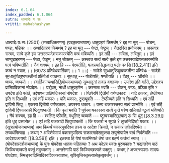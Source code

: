 ```yaml
---
index: 6.1.64
index_padded: 6.1.064
sutra: धात्वादेः षः सः
vritti: mahabhashyam

---
```

 धात्वादेः षः सः (2501) (सत्वाधिकरणम्) (पदकृत्यभाष्यम्) धातुग्रहणं किमर्थम् ? इह मा भूत् --- षोडन्, षण्डः, षडिकः ।। अथादिग्रहणं किमर्थम् ? इह मा भूत् --- पेष्टा, पेष्टुम् । नैतदस्ति प्रयोजनम् । अस्त्वत्र सत्वम्, सत्वे कृते इण उत्तरस्यादेशसकारस्येति षत्वं भविष्यति । इदं तर्हि --- लषिता, लषितुम् ।। इदं चाप्युदाहरणम् --- षेष्टा, पेष्टुम् । ननु चोक्तम् --- अस्त्वत्र सत्वं सत्वे कृते इण उत्तरस्यादेशसकारस्येति षत्वं भविष्यतीति । नैवं शक्यम् । इह हि --- पेक्ष्यतीति, षत्वस्यासिद्धत्वात् षढोः कः सि [[8.2.41]] इति कत्वं न स्यात् ।। (6073 प्रतिषेधवार्तिकम् ।। 1 ।।) - सादेशे सुब्धातुष्ठिवुष्वष्कतीनां प्रतिषेधः - सादेशे सुब्धातुष्ठिवुष्वष्कतीनां प्रतिषेधो वक्तव्यः । सुब्धातु --- षोडीयति, षण्डीयति ।। ष्ठिवु --- ष्ठीवति ।। ष्वष्क, ष्वष्कते ।। (वार्तिकान्यथासिद्धिबोधकभाष्यम्) सुब्धातूनां तावन्न वक्तव्यः । उपदेश इति वर्तते, उद्देशश्च प्रातिपदिकानां नोपदेशः ।। यद्येवम्, नार्थो धातुग्रहणेन । कस्मान्न भवति --- षोडन्, षण्डः, षडिक इति ? उपदेश इति वर्तते, उद्देशश्च प्रातिपदिकानां नोपदेशः ।। ष्ठिवेरपि द्वितीयो वर्णष्ठकारः । यदि ठकारः, तेष्ठीव्यत इति न सिध्यति । एवं तर्हि थकारः । यदि थकारः, टुष्ठ्यूषति --- टेष्ठीव्यते इति न सिध्यति । एवं तर्हि द्वाविमौ ष्ठिवू । एकस्य द्वितीयो वर्णष्ठकारः, अपरस्य थकारः । यस्य थकारस्तस्य सत्वं प्राप्नोति ।। एवं तर्हि द्वाविमौ द्विषकारकौ ष्ठिवुष्वष्कती । किं कृतं भवति ? पूर्वस्य षकारस्य सत्त्वे कृते परेण सन्निपाते ष्टुत्वं भविष्यति । नैवं शक्यम्, इह हि --- श्वलिट् ष्ठीवति, मधुलिट् ष्वष्कते --- ष्टुत्वस्यासिद्धत्वात् डः सि धुट् [[8.3.29]] इति धुट् प्रसज्येत ।। एवं तर्हि यकारादी ष्ठिवुष्वष्कती । किं यकारो न श्रूयते ? लुप्तनिर्दिष्टो यकारः ।। (सूत्रप्रयोजनभाष्यम्) अथ किमर्थं षकारमुपदिश्य तस्य स आदेशः क्रियते, न सकार एवोपदिश्येत । लघ्वर्थमित्याह । कथम् ? अविशेषेणायं षकारमुपदिश्य सकारमादेशमुक्त्वा लघुनोपायेन षत्वं निर्वर्तयति --- आदेशप्रत्यययोः [[8.3.59]] इति । इतरथा हि येषां षत्वमिष्यते तेषां तत्र ग्रहणं कर्तव्यं स्यात् ।। (षोपदेशप्रदर्शकभाष्यम्) के पुनः षोपदेशा धातवः पठितव्याः ? अथ कोऽत्र भवतः पुरुषकारः ? यद्यन्तरेण पाठं किञ्चिच्छक्यते वक्तुं तदुच्यताम् । अन्तरेणापि पाठं किञ्चिच्छक्यते वक्तुम् । कथम् ? अज्दन्त्यपराः सादयः षोपदेशाः, स्मिङ्स्वदिस्विदिस्वञ्ञ्जिस्वपश्च, सृपिसृजिस्तृस्त्यासेकृसृवर्जम् ।। 